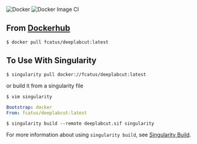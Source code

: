 ![Docker](https://github.com/bchaselab/DLC-Docker/workflows/Docker/badge.svg) ![Docker Image CI](https://github.com/bchaselab/DLC-Docker/workflows/Docker%20Image%20CI/badge.svg)

## From [Dockerhub](https://hub.docker.com/repository/docker/fcatus/deeplabcut)
```shell
$ docker pull fcatus/deeplabcut:latest
```

## To Use With Singularity
```shell
$ singularity pull docker://fcatus/deeplabcut:latest
```

or build it from a singularity file

```shell
$ vim singularity
```

```yaml
Bootstrap: docker
From: fcatus/deeplabcut:latest
```

```shell
$ singularity build --remote deeplabcut.sif singularity
```

For more information about using `singularity build`, see [Singularity Build](https://sylabs.io/guides/3.1/user-guide/cli/singularity_build.html).

